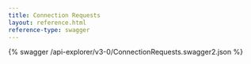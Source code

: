 ```yaml
---
title: Connection Requests
layout: reference.html
reference-type: swagger
---
```




{% swagger /api-explorer/v3-0/ConnectionRequests.swagger2.json %}
